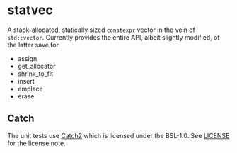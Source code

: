 # statvec

A stack-allocated, statically sized `constexpr` vector in the vein of `std::vector`. Currently provides the entire API, albeit slightly modified, of the latter save for

* assign
* get_allocator
* shrink_to_fit
* insert
* emplace
* erase

## Catch

The unit tests use [Catch2](github.com/catchorg/Catch2) which is licensed under the BSL-1.0. See [LICENSE](LICENSE) for the license note.
